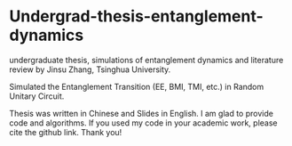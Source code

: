 # Undergrad-thesis-entanglement-dynamics
undergraduate thesis, simulations of entanglement dynamics and literature review by Jinsu Zhang, Tsinghua University.

Simulated the Entanglement Transition (EE, BMI, TMI, etc.) in Random Unitary Circuit.

Thesis was written in Chinese and Slides in English.
I am glad to provide code and algorithms. If you used my code in your academic work, please cite the github link. Thank you!
